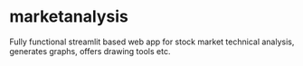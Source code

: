 # marketanalysis
Fully functional streamlit based web app for stock market technical analysis, generates graphs, offers drawing tools etc. 
